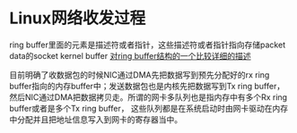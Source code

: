 # Linux网络收发过程

ring buffer里面的元素是描述符或者指针，这些描述符或者指针指向存储packet data的socket kernel buffer
[对ring buffer结构的一个比较详细的描述](https://stackoverflow.com/questions/36625892/descriptor-concept-in-nic)

目前明确了收数据包的时候NIC通过DMA先把数据写到预先分配好的rx ring buffer指向的内存buffer中；发送数据包也是内核先把数据写到Tx ring buffer，然后NIC通过DMA把数据拷贝走。所谓的网卡多队列也是指内存中有多个Rx ring buffer或者是多个Tx ring buffer， 这些队列都是在系统启动时由网卡驱动在内存中分配并且把地址信息写入到网卡的寄存器当中。
